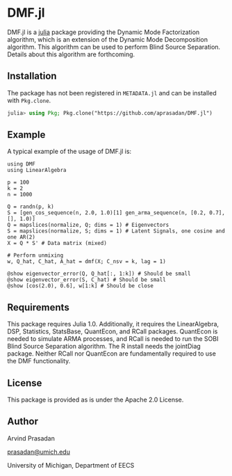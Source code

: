 # DMF.jl

DMF.jl is a [julia](https://julialang.org/) package providing the Dynamic Mode Factorization algorithm, which is an extension of the Dynamic Mode Decomposition algorithm. This algorithm can be used to perform Blind Source Separation. Details about this algorithm are forthcoming. 

## Installation

The package has not been registered in `METADATA.jl` and can be installed with `Pkg.clone`.
```julia
julia> using Pkg; Pkg.clone("https://github.com/aprasadan/DMF.jl")
```

## Example

A typical example of the usage of DMF.jl is:
```
using DMF
using LinearAlgebra

p = 100
k = 2
n = 1000

Q = randn(p, k)
S = [gen_cos_sequence(n, 2.0, 1.0)[1] gen_arma_sequence(n, [0.2, 0.7], [], 1.0)] 
Q = mapslices(normalize, Q; dims = 1) # Eigenvectors
S = mapslices(normalize, S; dims = 1) # Latent Signals, one cosine and one AR(2)
X = Q * S' # Data matrix (mixed)

# Perform unmixing
w, Q_hat, C_hat, A_hat = dmf(X; C_nsv = k, lag = 1)

@show eigenvector_error(Q, Q_hat[:, 1:k]) # Should be small
@show eigenvector_error(S, C_hat) # Should be small
@show [cos(2.0), 0.6], w[1:k] # Should be close
```

## Requirements

This package requires Julia 1.0. Additionally, it requires the LinearAlgebra, DSP, Statistics, StatsBase, QuantEcon, and RCall packages. QuantEcon is needed to simulate ARMA processes, and RCall is needed to run the SOBI Blind Source Separation algorithm. The R install needs the jointDiag package. Neither RCall nor QuantEcon are fundamentally required to use the DMF functionality. 

## License

This package is provided as is under the Apache 2.0 License. 

## Author

Arvind Prasadan

prasadan@umich.edu

University of Michigan, Department of EECS

